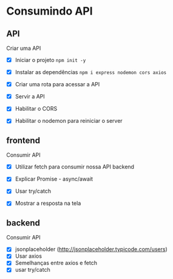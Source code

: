 # Consumindo API

## API

Criar uma API

- [x] Iniciar o projeto `npm init -y`
- [x] Instalar as dependências `npm i express nodemon cors axios`
- [x] Criar uma rota para acessar a API
- [x] Servir a API
- [x] Habilitar o CORS
- [x] Habilitar o nodemon para reiniciar o server


## frontend

Consumir API

- [x] Utilizar fetch para consumir nossa API backend
- [x] Explicar Promise - async/await
- [x] Usar try/catch
- [x] Mostrar a resposta na tela


## backend

Consumir API

- [x] jsonplaceholder  (http://jsonplaceholder.typicode.com/users)
- [x] Usar axios
- [x] Semelhanças entre axios e fetch
- [x] usar try/catch
